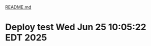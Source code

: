 [README.md](https://github.com/user-attachments/files/20737990/README.md)
# Deploy test Wed Jun 25 10:05:22 EDT 2025
